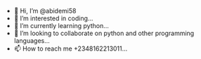 - 👋 Hi, I’m @abidemi58
- 👀 I’m interested in coding...
- 🌱 I’m currently learning python...
- 💞️ I’m looking to collaborate on python and other programming languages...
- 📫 How to reach me +2348162213011...

<!---
abidemi58/abidemi58 is a ✨ special ✨ repository because its `README.md` (this file) appears on your GitHub profile.
You can click the Preview link to take a look at your changes.
--->
